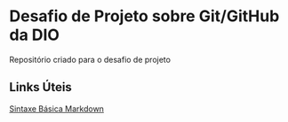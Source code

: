 # Desafio de Projeto sobre Git/GitHub da DIO 
Repositório criado para o desafio de projeto

## Links Úteis
[Sintaxe Básica Markdown](https://markdown.net.br/sintaxe-basica/)
